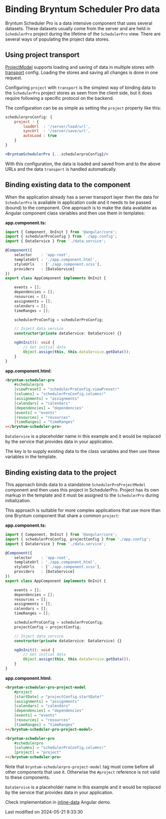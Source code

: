 # Binding Bryntum Scheduler Pro data

Bryntum Scheduler Pro is a data intensive component that uses several datasets. These datasets usually come from the server
and are held in `SchedulerPro` project during the lifetime of the `SchedulerPro` view. There are several ways of populating the
project data stores.

## Using project transport

[ProjectModel](#SchedulerPro/model/ProjectModel) supports loading and saving of data in multiple stores with
[transport](#SchedulerPro/model/ProjectModel#config-transport) config. Loading the stores and saving all changes is done in
one request.

Configuring `project` with `transport` is the simplest way of binding data to the `SchedulerPro` project stores as seen from
the client side, but it does require following a specific protocol on the backend.

The configuration can be as simple as setting the `project` property like this:

```javascript
schedulerproConfig: {
    project : {
        loadUrl  : '/server/load/url',
        syncUrl  : '/server/save/url',
        autoLoad : true
    }
}
```
```jsx
<BryntumSchedulerPro {...schedulerproConfig}/>
```

With this configuration, the data is loaded and saved from and to the above URLs and the data `transport` is handled
automatically.

## Binding existing data to the component

When the application already has a server transport layer then the data for `SchedulerPro` is available in application code
and it needs to be passed (bound) to the component. One approach is to make the data available as Angular component
class variables and then use them in templates:

**app.component.ts:**

```typescript
import { Component, OnInit } from '@angular/core';
import { schedulerProConfig } from './app.config';
import { DataService } from './data.service';

@Component({
    selector    : 'app-root',
    templateUrl : './app.component.html',
    styleUrls   : ['./app.component.scss'],
    providers   : [DataService]
})
export class AppComponent implements OnInit {

    events = [];
    dependencies = [];
    resources = [];
    assignments = [];
    calendars = [];
    timeRanges = [];

    schedulerProConfig = schedulerProConfig;

    // Inject data service
    constructor(private dataService: DataService) {}

    ngOnInit(): void {
        // Get initial data
        Object.assign(this, this.dataService.getData());
    }
}
```

**app.component.html:**

```html
<bryntum-scheduler-pro
    #schedulerpro
    [viewPreset] = "schedulerProConfig.viewPreset!"
    [columns] = "schedulerProConfig.columns!"
    [assignments] = "assignments"
    [calendars] = "calendars"
    [dependencies] = "dependencies"
    [events] = "events"
    [resources] = "resources"
    [timeRanges] = "timeRanges"
></bryntum-scheduler-pro>
```

`DataService` is a placeholder name in this example and it would be replaced by the service that provides data in your
application.

The key is to supply existing data to the class variables and then use these variables in the template.

## Binding existing data to the project

This approach binds data to a standalone `SchedulerProProjectModel` component and then uses this project in SchedulerPro. 
Project has its own markup in the template and it must be assigned to the `SchedulerPro` during initialization.

This approach is suitable for more complex applications that use more than one Bryntum component that share a common
`project`:

**app.component.ts:**

```typescript
import { Component, OnInit } from '@angular/core';
import { schedulerProConfig, projectConfig } from './app.config';
import { DataService } from './data.service';

@Component({
    selector    : 'app-root',
    templateUrl : './app.component.html',
    styleUrls   : ['./app.component.scss'],
    providers   : [DataService]
})
export class AppComponent implements OnInit {

    events = [];
    dependencies = [];
    resources = [];
    assignments = [];
    calendars = [];
    timeRanges = [];

    schedulerProConfig = schedulerProConfig;
    projectConfig = projectConfig;

    // Inject data service
    constructor(private dataService: DataService) {}

    ngOnInit(): void {
        // Get initial data
        Object.assign(this, this.dataService.getData());
    }
}
```

**app.component.html:**

```html
<bryntum-scheduler-pro-project-model
    #project
    [startDate] = "projectConfig.startDate!"
    [assignments] = "assignments"
    [calendars] = "calendars"
    [dependencies] = "dependencies"
    [events] = "events"
    [resources] = "resources"
    [timeRanges] = "timeRanges"
></bryntum-scheduler-pro-project-model>

<bryntum-scheduler-pro
    #schedulerpro
    [columns] = "schedulerProConfig.columns!"
    [project] = "project"
></bryntum-scheduler-pro>
```

<div class="note">

Note that <code>bryntum-schedulerpro-project-model</code> tag must come before all other components that use it.
Otherwise the <code>#project</code> reference is not valid to these components.

</div>

`DataService` is a placeholder name in this example and it would be replaced by the service that provides data in your
application.

Check implementation in [inline-data](../examples/frameworks/angular/inline-data/) Angular demo.



<p class="last-modified">Last modified on 2024-05-21 9:33:30</p>